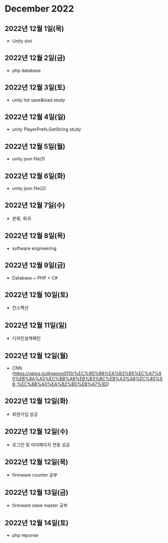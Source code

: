 # December 2022

## 2022년 12월 1일(목)

- Unity slot

## 2022년 12월 2일(금)

- php database

## 2022년 12월 3일(토)

- unity list save&load study

## 2022년 12월 4일(일)

- unity PlayerPrefs.GetString study

## 2022년 12월 5일(월)

- unity json file(1)

## 2022년 12월 6일(화)

- unity json file(2)

## 2022년 12월 7일(수)

- 분류, 회귀

## 2022년 12월 8일(목)

- software engineering

## 2022년 12월 9일(금)

- Database + PHP + C#

## 2022년 12월 10일(토)

- 인스펙션

## 2022년 12월 11일(일)

- 디자인설계패턴

## 2022년 12월 12일(월)

- CNN (https://velog.io/@yeons0110/%EC%9D%B8%EA%B3%B5%EC%A7%80%EB%8A%A5%EC%BB%A8%EB%B3%BC%EB%A3%A8%EC%85%98-%EC%8B%A0%EA%B2%BD%EB%A7%9D)

## 2022년 12월 12일(화)

- 회원가입 성공

## 2022년 12월 12일(수)

- 로그인 및 마이페이지 연동 성공

## 2022년 12월 12일(목)

- firmware counter 공부

## 2022년 12월 13일(금)

- firmware slave master 공부

## 2022년 12월 14일(토)

- php reponse
